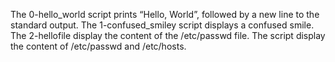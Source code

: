 The 0-hello_world script prints “Hello, World”, followed by a new line to the standard output.
The 1-confused_smiley script displays a confused smile. 
The 2-hellofile display the content of the /etc/passwd file.
The script display  the content of /etc/passwd and /etc/hosts.
